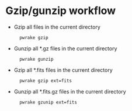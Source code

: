 # Gzip/gunzip workflow

* Gzip all files in the current directory

        pwrake gzip

* Gunzip all *.gz files in the current directory
    
        pwrake gunzip

* Gzip all *.fits files in the current directory

        pwrake gzip ext=fits
    
* Gunzip all *.fits.gz files in the current directory

        pwrake gzunip ext=fits
